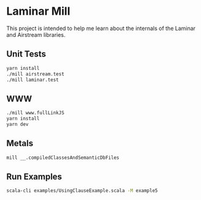 # Laminar Mill

This project is intended to help me learn about the internals of the Laminar and Airstream libraries.

## Unit Tests

```sh
yarn install
./mill airstream.test
./mill laminar.test
```

## WWW

```sh
./mill www.fullLinkJS
yarn install
yarn dev
```

## Metals

```sh
mill __.compiledClassesAndSemanticDbFiles
```

## Run Examples

```sh
scala-cli examples/UsingClauseExample.scala -M example5
```